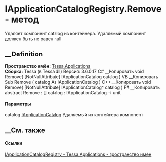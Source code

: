 # IApplicationCatalogRegistry.Remove - метод
Удаляет компонент catalog из контейнера. Удаляемый компонент должен быть не
равен null
## __Definition
 **Пространство имён:** [Tessa.Applications](N_Tessa_Applications.htm)  
 **Сборка:** Tessa (в Tessa.dll) Версия: 3.6.0.17
C# __Копировать
     void Remove(
    	[NotNullAttribute] IApplicationCatalog catalog
    )
VB __Копировать
     Sub Remove ( 
    	<NotNullAttribute> catalog As IApplicationCatalog
    )
C++ __Копировать
     void Remove(
    	[NotNullAttribute] IApplicationCatalog^ catalog
    )
F# __Копировать
     abstract Remove : 
            [<NotNullAttribute>] catalog : IApplicationCatalog -> unit 
#### Параметры
catalog [IApplicationCatalog](T_Tessa_Applications_IApplicationCatalog.htm)
     Удаляемый из контейнера компонент 
## __См. также
#### Ссылки
[IApplicationCatalogRegistry -
](T_Tessa_Applications_IApplicationCatalogRegistry.htm)
[Tessa.Applications - пространство имён](N_Tessa_Applications.htm)
